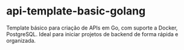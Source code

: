 # api-template-basic-golang
Template básico para criação de APIs em Go, com suporte a Docker, PostgreSQL. Ideal para iniciar projetos de backend de forma rápida e organizada.
